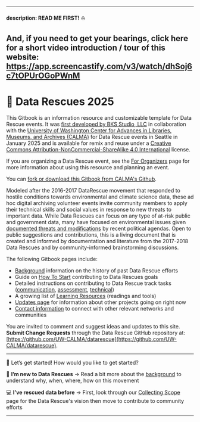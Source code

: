-----
<b>description: READ ME FIRST!</b> ⛵ 

And, if you need to get your bearings, click here for a short video introduction / tour of this website: https://app.screencastify.com/v3/watch/dhSoj6c7tOPUrOGoPWnM
-----


# 🛟 Data Rescues 2025

This Gitbook is an information resource and customizable template for Data Rescue events. It was [first developed by BKS Studio, LLC](https://github.com/nguyen-info/datarescue) in collaboration with the [University of Washington Center for Advances in Libraries, Museums, and Archives (CALMA)](https://calma.ischool.uw.edu/) for Data Rescue events in Seattle in January 2025 and is available for remix and reuse under a [Creative Commons Attribution-NonCommercial-ShareAlike 4.0 International](https://creativecommons.org/licenses/by-nc-sa/4.0/) license.

If you are organizing a Data Rescue event, see the [For Organizers](resources-and-tools/for-organizers.md) page for more information about using this resource and planning an event.

You can [fork or download this Gitbook from CALMA's Github](https://github.com/UW-CALMA/datarescue).

Modeled after the 2016-2017 DataRescue movement that responded to hostile conditions towards environmental and climate science data, these ad hoc digital archiving volunteer events invite community members to apply their technical skills and social values in response to new threats to important data. While Data Rescues can focus on any type of at-risk public and government data, many have focused on environmental issues given [documented threats and modifications](https://journals.plos.org/plosone/article?id=10.1371/journal.pone.0246450) by recent political agendas. Open to public suggestions and contributions, this is a living document that is created and informed by documentation and literature from the 2017-2018 Data Rescues and by community-informed brainstorming discussions.&#x20;

The following Gitbook pages include:

* [Background](what-are-data-rescues.md) information on the history of past Data Rescue efforts
* Guide on [How To Start](how-to-start/) contributing to Data Rescues goals
* Detailed instructions on contributing to Data Rescue track tasks ([communication](how-to-start/track-1-communications.md), [assessment](how-to-start/track-2-data-assessment.md), [technical](how-to-start/track-3-technical.md))
* A growing list of [Learning Resources](resources-and-tools/) (readings and tools)
* [Updates page](resources-and-tools/updates.md) for information about other projects going on right now
* [Contact information](stay-in-touch.md) to connect with other relevant networks and communities

You are invited to comment and suggest ideas and updates to this site. **Submit Change Requests** through the Data Rescue GitHub repository at: [https://github.com/UW-CALMA/datarescue](https://github.com/UW-CALMA/datarescue).

***

🚀 Let’s get started! How would you like to get started?

🐣 **I’m new to Data Rescues** →  Read a bit more about the [background](what-are-data-rescues.md) to understand why, when, where, how on this movement

💻 **I’ve rescued data before** →  First, look through our [Collecting Scope](collecting-scope.md) page for the Data Rescue's vision then move to contribute to community efforts

***






